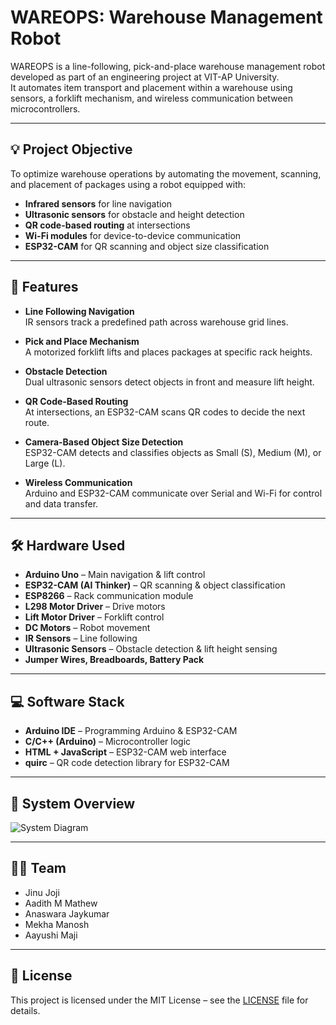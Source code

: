 # WAREOPS: Warehouse Management Robot

WAREOPS is a line-following, pick-and-place warehouse management robot developed as part of an engineering project at VIT-AP University.  
It automates item transport and placement within a warehouse using sensors, a forklift mechanism, and wireless communication between microcontrollers.

---

## 💡 Project Objective

To optimize warehouse operations by automating the movement, scanning, and placement of packages using a robot equipped with:

- **Infrared sensors** for line navigation
- **Ultrasonic sensors** for obstacle and height detection
- **QR code-based routing** at intersections
- **Wi-Fi modules** for device-to-device communication
- **ESP32-CAM** for QR scanning and object size classification

---

## 🔧 Features

- **Line Following Navigation**  
  IR sensors track a predefined path across warehouse grid lines.

- **Pick and Place Mechanism**  
  A motorized forklift lifts and places packages at specific rack heights.

- **Obstacle Detection**  
  Dual ultrasonic sensors detect objects in front and measure lift height.

- **QR Code-Based Routing**  
  At intersections, an ESP32-CAM scans QR codes to decide the next route.

- **Camera-Based Object Size Detection**  
  ESP32-CAM detects and classifies objects as Small (S), Medium (M), or Large (L).

- **Wireless Communication**  
  Arduino and ESP32-CAM communicate over Serial and Wi-Fi for control and data transfer.

---

## 🛠️ Hardware Used

- **Arduino Uno** – Main navigation & lift control  
- **ESP32-CAM (AI Thinker)** – QR scanning & object classification  
- **ESP8266** – Rack communication module  
- **L298 Motor Driver** – Drive motors  
- **Lift Motor Driver** – Forklift control  
- **DC Motors** – Robot movement  
- **IR Sensors** – Line following  
- **Ultrasonic Sensors** – Obstacle detection & lift height sensing  
- **Jumper Wires, Breadboards, Battery Pack**  

---

## 💻 Software Stack

- **Arduino IDE** – Programming Arduino & ESP32-CAM  
- **C/C++ (Arduino)** – Microcontroller logic  
- **HTML + JavaScript** – ESP32-CAM web interface  
- **quirc** – QR code detection library for ESP32-CAM

---

## 📸 System Overview
![System Diagram](https://i.postimg.cc/CdyJYH5f/image.png)

---

## 👨‍💻 Team

- Jinu Joji  
- Aadith M Mathew  
- Anaswara Jaykumar  
- Mekha Manosh  
- Aayushi Maji  

---

## 📄 License
This project is licensed under the MIT License – see the [LICENSE](./LICENSE) file for details.
